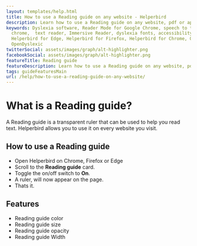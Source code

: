 ```yaml
---
layout: templates/help.html
title: How to use a Reading guide on any website - Helperbird
description: Learn how to use a Reading guide on any website, pdf or app.
keywords: Dyslexia software, Reader Mode for Google Chrome, speech to text for chrome, Text to speech for
  chrome,  text reader, Immersive Reader, dyslexia fonts, accessibility software, dyslexia software,
  Helperbird for Edge, Helperbird for Firefox, Helperbird for Chrome, Opendyslexic for Chrome,
  OpenDyslexic
twitterSocial: assets/images/graph/alt-highlighter.png
facebookSocial: assets/images/graph/alt-highlighter.png
featureTitle: Reading guide
featureDescription: Learn how to use a Reading guide on any website, pdf or app.
tags: guideFeaturesMain
url: /help/how-to-use-a-reading-guide-on-any-website/
---
```


# What is a Reading guide?

A Reading guide is a transparent ruler that can be used to help you read text. Helperbird allows you
to use it on every website you visit.

## How to use a Reading guide

- Open Helperbird on Chrome, Firefox or Edge
- Scroll to the **Reading guide** card.
- Toggle the on/off switch to **On**.
- A ruler, will now appear on the page.
- Thats it.

## Features

- Reading guide color
- Reading guide size
- Reading guide opacity
- Reading guide Width
